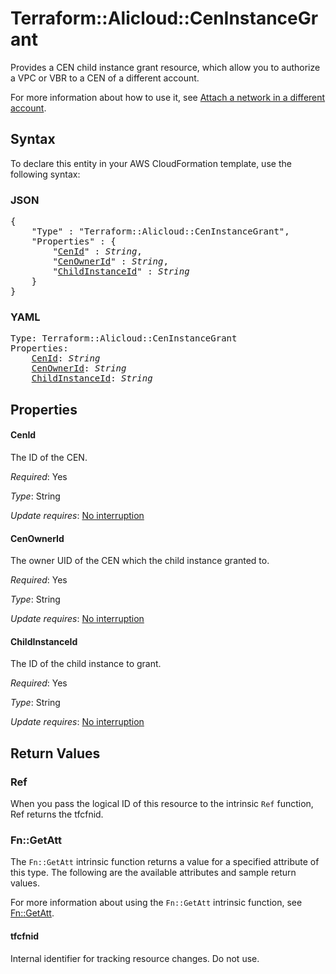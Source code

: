 # Terraform::Alicloud::CenInstanceGrant

Provides a CEN child instance grant resource, which allow you to authorize a VPC or VBR to a CEN of a different account.

For more information about how to use it, see [Attach a network in a different account](https://www.alibabacloud.com/help/doc-detail/73645.htm).

## Syntax

To declare this entity in your AWS CloudFormation template, use the following syntax:

### JSON

<pre>
{
    "Type" : "Terraform::Alicloud::CenInstanceGrant",
    "Properties" : {
        "<a href="#cenid" title="CenId">CenId</a>" : <i>String</i>,
        "<a href="#cenownerid" title="CenOwnerId">CenOwnerId</a>" : <i>String</i>,
        "<a href="#childinstanceid" title="ChildInstanceId">ChildInstanceId</a>" : <i>String</i>
    }
}
</pre>

### YAML

<pre>
Type: Terraform::Alicloud::CenInstanceGrant
Properties:
    <a href="#cenid" title="CenId">CenId</a>: <i>String</i>
    <a href="#cenownerid" title="CenOwnerId">CenOwnerId</a>: <i>String</i>
    <a href="#childinstanceid" title="ChildInstanceId">ChildInstanceId</a>: <i>String</i>
</pre>

## Properties

#### CenId

The ID of the CEN.

_Required_: Yes

_Type_: String

_Update requires_: [No interruption](https://docs.aws.amazon.com/AWSCloudFormation/latest/UserGuide/using-cfn-updating-stacks-update-behaviors.html#update-no-interrupt)

#### CenOwnerId

The owner UID of the  CEN which the child instance granted to.

_Required_: Yes

_Type_: String

_Update requires_: [No interruption](https://docs.aws.amazon.com/AWSCloudFormation/latest/UserGuide/using-cfn-updating-stacks-update-behaviors.html#update-no-interrupt)

#### ChildInstanceId

The ID of the child instance to grant.

_Required_: Yes

_Type_: String

_Update requires_: [No interruption](https://docs.aws.amazon.com/AWSCloudFormation/latest/UserGuide/using-cfn-updating-stacks-update-behaviors.html#update-no-interrupt)

## Return Values

### Ref

When you pass the logical ID of this resource to the intrinsic `Ref` function, Ref returns the tfcfnid.

### Fn::GetAtt

The `Fn::GetAtt` intrinsic function returns a value for a specified attribute of this type. The following are the available attributes and sample return values.

For more information about using the `Fn::GetAtt` intrinsic function, see [Fn::GetAtt](https://docs.aws.amazon.com/AWSCloudFormation/latest/UserGuide/intrinsic-function-reference-getatt.html).

#### tfcfnid

Internal identifier for tracking resource changes. Do not use.

